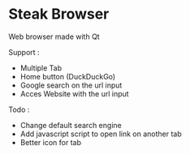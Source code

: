 # Steak Browser

Web browser made with Qt 

Support :
* Multiple Tab
* Home button (DuckDuckGo)
* Google search on the url input
* Acces Website with the url input


Todo :
* Change default search engine
* Add javascript script to open link on another tab
* Better icon for tab
